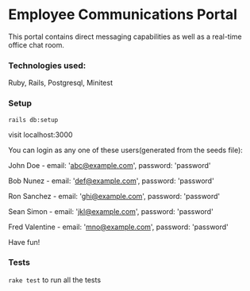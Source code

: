 # Employee Communications Portal

This portal contains direct messaging capabilities as well as a real-time office chat room. 

### Technologies used:

Ruby,
Rails,
Postgresql,
Minitest

### Setup

```rails db:setup```

visit localhost:3000

You can login as any one of these users(generated from the seeds file):

John Doe - email: 'abc@example.com', password: 'password'

Bob Nunez - email: 'def@example.com', password: 'password'

Ron Sanchez - email: 'ghi@example.com', password: 'password'

Sean Simon - email: 'jkl@example.com', password: 'password'

Fred Valentine - email: 'mno@example.com', password: 'password'

Have fun!

### Tests

```rake test``` to run all the tests

